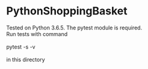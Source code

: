 # PythonShoppingBasket

Tested on Python 3.6.5. The pytest module is required.
<br/>
Run tests with command <br/>
<br/>
pytest -s -v <br/>
<br/>
in this directory


